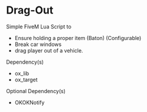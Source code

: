 # Drag-Out
Simple FiveM Lua Script to 
- Ensure holding a proper item (Baton) (Configurable)
- Break car windows
- drag player out of a vehicle.


Dependency(s)
- ox_lib
- ox_target

Optional Dependency(s)
- OKOKNotify
